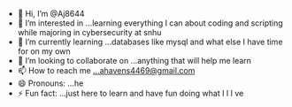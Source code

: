 - 👋 Hi, I’m @Aj8644
- 👀 I’m interested in ...learning everything I can about coding and scripting while majoring in cybersecurity at snhu
- 🌱 I’m currently learning ...databases like mysql and what else I have time for on my own
- 💞️ I’m looking to collaborate on ...anything that will help me learn
- 📫 How to reach me ...ahavens4469@gmail.com 
- 😄 Pronouns: ...he
- ⚡ Fun fact: ...just here to learn and have fun doing what I l I ve

<!---
Aj8644/Aj8644 is a ✨ special ✨ repository because its `README.md` (this file) appears on your GitHub profile.
You can click the Preview link to take a look at your changes.
--->
